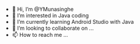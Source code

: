 - 👋 Hi, I’m @YMunasinghe
- 👀 I’m interested in Java coding
- 🌱 I’m currently learning Android Studio with Java
- 💞️ I’m looking to collaborate on ...
- 📫 How to reach me ...

<!---
YMunasinghe/YMunasinghe is a ✨ special ✨ repository because its `README.md` (this file) appears on your GitHub profile.
You can click the Preview link to take a look at your changes.
--->
